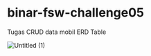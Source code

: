 # binar-fsw-challenge05
Tugas CRUD data mobil
ERD Table

![Untitled (1)](https://user-images.githubusercontent.com/74958392/194767922-f77abf26-dce1-4cb6-9180-48937d35ee9a.png)



